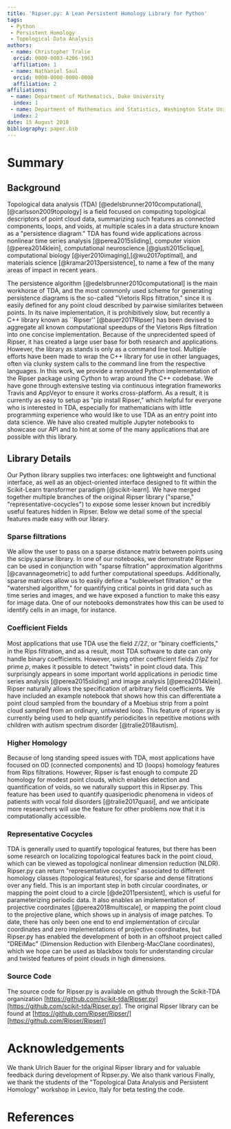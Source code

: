 ```yaml
---
title: 'Ripser.py: A Lean Persistent Homology Library for Python'
tags:
 - Python
 - Persistent Homology
 - Topological Data Analysis
authors:
 - name: Christopher Tralie
  orcid: 0000-0003-4206-1963
  affiliation: 1
 - name: Nathaniel Saul
  orcid: 0000-0000-0000-0000
  affiliation: 2
affiliations:
 - name: Department of Mathematics, Duke University
  index: 1
 - name: Department of Mathematics and Statistics, Washington State University
  index: 2
date: 15 August 2018
bibliography: paper.bib
---
```



<!---
- This paper was put together by following directions from https://joss.readthedocs.io/en/latest/submitting.html
TODO:
*Citations Other existing software packages, including julia Ripser wrapper?
-->




# Summary

## Background
Topological data analysis (TDA) [@edelsbrunner2010computational],[@carlsson2009topology] is a field focused on computing topological descriptors of point cloud data, summarizing such features as connected components, loops, and voids, at multiple scales in a data structure known as a "persistence diagram." TDA has found wide applications across nonlinear time series analysis [@perea2015sliding], computer vision [@perea2014klein], computational neuroscience [@giusti2015clique], computational biology [@iyer2010imaging],[@wu2017optimal], and materials science [@kramar2013persistence], to name a few of the many areas of impact in recent years.

The persistence algorithm [@edelsbrunner2010computational] is the main workhorse of TDA, and the most commonly used scheme for generating persistence diagrams is the so-called "Vietoris Rips filtration," since it is easily defined for any point cloud described by pairwise similarites between points. In its naive implementation, it is prohibitively slow, but recently a C++ library known as ``Ripser'' [@bauer2017Ripser] has been devised to aggregate all known computational speedups of the Vietoris Rips filtration into one concise implementation. Because of the unprecidented speed of Ripser, it has created a large user base for both research and applications. However, the library as stands is only as a command line tool. Multiple efforts have been made to wrap the C++ library for use in other languages, often via clunky system calls to the command line from the respective languages. In this work, we provide a renovated Python implementation of the Ripser package using Cython to wrap around the C++ codebase. We have gone through extensive testing via continuous integration frameworks Travis and AppVeyor to ensure it works cross-platform. As a result, it is currently as easy to setup as "pip install Ripser," which helpful for everyone who is interested in TDA, especially for mathematicians with little programming experience who would like to use TDA as an entry point into data science.  We have also created multiple Jupyter notebooks to showcase our API and to hint at some of the many applications that are possible with this library.

## Library Details

Our Python library supplies two interfaces: one lightweight and functional interface, as well as an object-oriented interface designed to fit within the Scikit-Learn transformer paradigm [@scikit-learn]. We have merged together multiple branches of the original Ripser library ("sparse," "representative-cocycles") to expose some lesser known but incredibly useful features hidden in Ripser.  Below we detail some of the special features made easy with our library.

### Sparse filtrations
We allow the user to pass on a sparse distance matrix between points using the scipy.sparse library. In one of our notebooks, we demonstrate Ripser can be used in conjunction with "sparse filtration" approximation algorithms [@cavannageometric] to add further computational speedups.  Additionally, sparse matrices allow us to easily define a "sublevelset filtration," or the "watershed algorithm," for quantifying critical points in grid data such as time series and images, and we have exposed a function to make this easy for image data.  One of our notebooks demonstrates how this can be used to identify cells in an image, for instance.

### Coefficient Fields
Most applications that use TDA use the field $\mathbb{Z} / 2\mathbb{Z}$, or "binary coefficients," in the Rips filtration, and as a result, most TDA software to date can only handle binary coefficients.  However, using other coefficient fields $\mathbb{Z} / p\mathbb{Z}$ for prime $p$, makes it possible to detect "twists" in point cloud data.  This surprisingly appears in some important world applications in periodic time series analysis [@perea2015sliding] and image analysis [@perea2014klein].  Ripser naturally allows the specification of arbitrary field coefficients.  We have included an example notebook that shows how this can differentiate a point cloud sampled from the boundary of a Moebius strip from a point cloud sampled from an ordinary, untwisted loop.  This feature of ripser.py is currently being used to help quantify periodicites in repetitive motions with children with autism spectrum disorder [@tralie2018autism].


### Higher Homology
Because of long standing speed issues with TDA, most applications have focused on 0D (connected components) and 1D (loops) homology features from Rips filtrations.  However, Ripser is fast enough to compute 2D homology for modest point clouds, which enables detection and quantification of voids, so we naturally support this in Ripser.py.  This feature has been used to quantify quasiperiodic phenomena in videos of patients with vocal fold disorders [@tralie2017quasi], and we anticipate more researchers will use the feature for other problems now that it is computationally accessible.

### Representative Cocycles
TDA is generally used to quantify topological features, but there has been some research on localizing topological features back in the point cloud, which can be viewed as topological nonlinear dimension reduction (NLDR).  Ripser.py can return "representative cocycles" associated to different homology classes (topological features), for sparse and dense filtrations over any field.  This is an important step in both circular coordinates, or mapping the point cloud to a circle [@de2011persistent], which is useful for parameterizing periodic data.  It also enables an implementation of projective coordinates [@perea2018multiscale], or mapping the point cloud to the projective plane, which shows up in analysis of image patches.  To date, there has only been one end to end implementation of circular coordinates and zero implementations of projective coordinates, but Ripser.py has enabled the development of both in an offshoot project called "DREiMac" (Dimension Reduction with Eilenberg-MacClane coordinates), which we hope can be used as blackbox tools for understanding circular and twisted features of point clouds in high dimensions.


### Source Code
The source code for Ripser.py is available on github through the Scikit-TDA organization [https://github.com/scikit-tda/Ripser.py][https://github.com/scikit-tda/Ripser.py].   The original Ripser library can be found at [https://github.com/Ripser/Ripser/][https://github.com/Ripser/Ripser/]


# Acknowledgements

We thank Ulrich Bauer for the original Ripser library and for valuable feedback during development of Ripser.py.  We also thank various   Finally, we thank the students of the "Topological Data Analysis and Persistent Homology" workshop in Levico, Italy for beta testing the code.

# References
